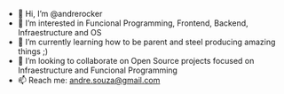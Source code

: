 - 👋 Hi, I’m @andrerocker
- 👀 I’m interested in Funcional Programming, Frontend, Backend, Infraestructure and OS
- 🌱 I’m currently learning how to be parent and steel producing amazing things ;)
- 💞️ I’m looking to collaborate on Open Source projects focused on Infraestructure and Funcional Programming
- 📫 Reach me: andre.souza@gmail.com

<!---
andrerocker/andrerocker is a ✨ special ✨ repository because its `README.md` (this file) appears on your GitHub profile.
You can click the Preview link to take a look at your changes.
--->
